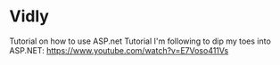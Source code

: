 # Vidly
Tutorial on how to use ASP.net
Tutorial I'm following to dip my toes into ASP.NET: https://www.youtube.com/watch?v=E7Voso411Vs
